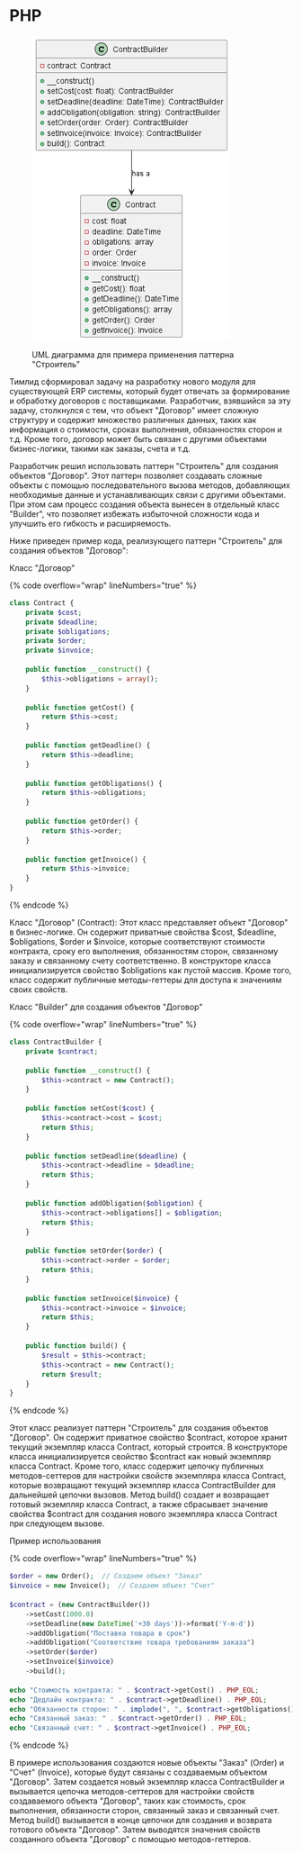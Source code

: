 # PHP

<figure><img src="../../../../../.gitbook/assets/image (1) (1) (1) (1) (1) (1) (1) (1) (1) (1).png" alt=""><figcaption><p>UML диаграмма для примера применения паттерна "Строитель"</p></figcaption></figure>

Тимлид сформировал задачу на разработку нового модуля для существующей ERP системы, который будет отвечать за формирование и обработку договоров с поставщиками. Разработчик, взявшийся за эту задачу, столкнулся с тем, что объект "Договор" имеет сложную структуру и содержит множество различных данных, таких как информация о стоимости, сроках выполнения, обязанностях сторон и т.д. Кроме того, договор может быть связан с другими объектами бизнес-логики, такими как заказы, счета и т.д.

Разработчик решил использовать паттерн "Строитель" для создания объектов "Договор". Этот паттерн позволяет создавать сложные объекты с помощью последовательного вызова методов, добавляющих необходимые данные и устанавливающих связи с другими объектами. При этом сам процесс создания объекта вынесен в отдельный класс "Builder", что позволяет избежать избыточной сложности кода и улучшить его гибкость и расширяемость.

Ниже приведен пример кода, реализующего паттерн "Строитель" для создания объектов "Договор":

Класс "Договор"

{% code overflow="wrap" lineNumbers="true" %}
```php
class Contract {
    private $cost;
    private $deadline;
    private $obligations;
    private $order;
    private $invoice;

    public function __construct() {
        $this->obligations = array();
    }

    public function getCost() {
        return $this->cost;
    }

    public function getDeadline() {
        return $this->deadline;
    }

    public function getObligations() {
        return $this->obligations;
    }

    public function getOrder() {
        return $this->order;
    }

    public function getInvoice() {
        return $this->invoice;
    }
}
```
{% endcode %}

Класс "Договор" (Contract): Этот класс представляет объект "Договор" в бизнес-логике. Он содержит приватные свойства $cost, $deadline, $obligations, $order и $invoice, которые соответствуют стоимости контракта, сроку его выполнения, обязанностям сторон, связанному заказу и связанному счету соответственно. В конструкторе класса инициализируется свойство $obligations как пустой массив. Кроме того, класс содержит публичные методы-геттеры для доступа к значениям своих свойств.&#x20;

Класс "Builder" для создания объектов "Договор"

{% code overflow="wrap" lineNumbers="true" %}
```php
class ContractBuilder {
    private $contract;

    public function __construct() {
        $this->contract = new Contract();
    }

    public function setCost($cost) {
        $this->contract->cost = $cost;
        return $this;
    }

    public function setDeadline($deadline) {
        $this->contract->deadline = $deadline;
        return $this;
    }

    public function addObligation($obligation) {
        $this->contract->obligations[] = $obligation;
        return $this;
    }

    public function setOrder($order) {
        $this->contract->order = $order;
        return $this;
    }

    public function setInvoice($invoice) {
        $this->contract->invoice = $invoice;
        return $this;
    }

    public function build() {
        $result = $this->contract;
        $this->contract = new Contract();  
        return $result;
    }
}
```
{% endcode %}

Этот класс реализует паттерн "Строитель" для создания объектов "Договор". Он содержит приватное свойство $contract, которое хранит текущий экземпляр класса Contract, который строится. В конструкторе класса инициализируется свойство $contract как новый экземпляр класса Contract. Кроме того, класс содержит цепочку публичных методов-сеттеров для настройки свойств экземпляра класса Contract, которые возвращают текущий экземпляр класса ContractBuilder для дальнейшей цепочки вызовов. Метод build() создает и возвращает готовый экземпляр класса Contract, а также сбрасывает значение свойства $contract для создания нового экземпляра класса Contract при следующем вызове.

Пример использования

{% code overflow="wrap" lineNumbers="true" %}
```php
$order = new Order();  // Создаем объект "Заказ"
$invoice = new Invoice();  // Создаем объект "Счет"

$contract = (new ContractBuilder())
    ->setCost(1000.0)
    ->setDeadline(new DateTime('+30 days'))->format('Y-m-d'))
    ->addObligation("Поставка товара в срок")
    ->addObligation("Соответствие товара требованиям заказа")
    ->setOrder($order)
    ->setInvoice($invoice)
    ->build();

echo "Стоимость контракта: " . $contract->getCost() . PHP_EOL;
echo "Дедлайн контракта: " . $contract->getDeadline() . PHP_EOL;
echo "Обязанности сторон: " . implode(", ", $contract->getObligations()) . PHP_EOL;
echo "Связанный заказ: " . $contract->getOrder() . PHP_EOL;
echo "Связанный счет: " . $contract->getInvoice() . PHP_EOL;
```
{% endcode %}

В примере использования создаются новые объекты "Заказ" (Order) и "Счет" (Invoice), которые будут связаны с создаваемым объектом "Договор". Затем создается новый экземпляр класса ContractBuilder и вызывается цепочка методов-сеттеров для настройки свойств создаваемого объекта "Договор", таких как стоимость, срок выполнения, обязанности сторон, связанный заказ и связанный счет. Метод build() вызывается в конце цепочки для создания и возврата готового объекта "Договор". Затем выводятся значения свойств созданного объекта "Договор" с помощью методов-геттеров.
